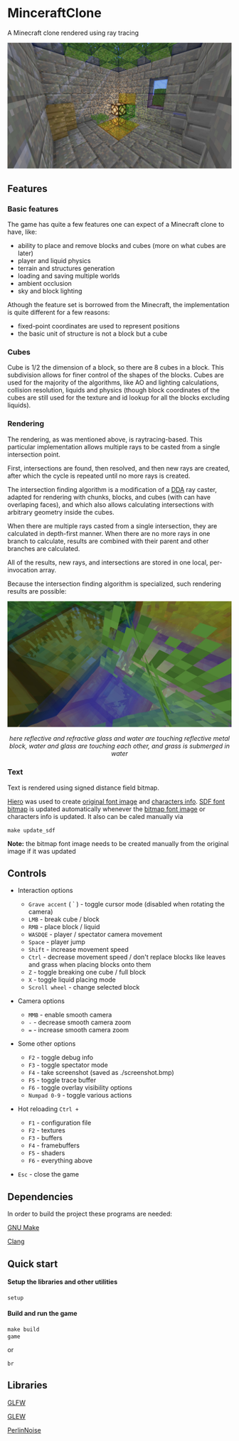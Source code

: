 # MinceraftClone

A Minecraft clone rendered using ray tracing

![](./screenshots/screenshot.jpg)

## Features

### Basic features

The game has quite a few features one can expect of a Minecraft clone to have, like:
- ability to place and remove blocks and cubes (more on what cubes are later)
- player and liquid physics
- terrain and structures generation 
- loading and saving multiple worlds
- ambient occlusion
- sky and block lighting

Athough the feature set is borrowed from the Minecraft, the implementation is quite different for a few reasons:
- fixed-point coordinates are used to represent positions
- the basic unit of structure is not a block but a cube

### Cubes

Cube is 1/2 the dimension of a block, so there are 8 cubes in a block.
This subdivision allows for finer control of the shapes of the blocks.
Cubes are used for the majority of the algorithms, like AO and lighting calculations, collision resolution, liquids and physics 
(though block coordinates of the cubes are still used for the texture and id lookup for all the blocks excluding liquids).

### Rendering

The rendering, as was mentioned above, is raytracing-based.
This particular implementation allows multiple rays to be casted from a single intersection point.

First, intersections are found, then resolved, and then new rays are created, after which the cycle is repeated until no more rays is created.

The intersection finding algorithm is a modification of a 
[DDA](https://en.wikipedia.org/wiki/Digital_differential_analyzer_(graphics_algorithm)) ray caster, 
adapted for rendering with chunks, blocks, and cubes (with can have overlaping faces), 
and which also allows calculating intersections with arbitrary geometry inside the cubes.

When there are multiple rays casted from a single intersection, they are calculated in depth-first manner.
When there are no more rays in one branch to calculate, results are combined with their parent and other branches are calculated.

All of the results, new rays, and intersections are stored in one local, per-invocation array.

Because the intersection finding algorithm is specialized, such rendering results are possible:

![](./screenshots/intersections.jpg)
<p align="center"><I>
here reflective and refractive glass and water are touching reflective metal block, water and glass are touching each other, and grass is submerged in water
</I></p>

### Text

Text is rendered using signed distance field bitmap.

[Hiero](https://libgdx.com/wiki/tools/hiero) was used to create [original font image](./assets/font.png) and [characters info](./assets/font.fnt).
[SDF font bitmap](./assets/sdfFont.bmp) is updated automatically whenever the [bitmap font image](./assets/font.bmp) or characters info is updated.
It also can be caled manually via
```console
make update_sdf
```
**Note:** the bitmap font image needs to be created manually from the original image if it was updated

## Controls

- Interaction options
  - `Grave accent` ( \` ) - toggle cursor mode (disabled when rotating the camera) 
  - `LMB` - break cube / block
  - `RMB` - place block / liquid
  - `WASDQE` - player / spectator camera movement
  - `Space` - player jump
  - `Shift` - increase movement speed
  - `Ctrl` - decrease movement speed / don't replace blocks like leaves and grass when placing blocks onto them
  - `Z` - toggle breaking one cube / full block
  - `X` - toggle liquid placing mode
  - `Scroll wheel` - change selected block

- Camera options
  - `MMB` - enable smooth camera
  - `-` - decrease smooth camera zoom
  - `=` - increase smooth camera zoom

- Some other options
  - `F2` - toggle debug info
  - `F3` - toggle spectator mode
  - `F4` - take screenshot (saved as ./screenshot.bmp)
  - `F5` - toggle trace buffer
  - `F6` - toggle overlay visibility options
  - `Numpad 0-9` - toggle various actions

- Hot reloading
`Ctrl + ` 
  - `F1` - configuration file
  - `F2` - textures
  - `F3` - buffers
  - `F4` - framebuffers
  - `F5` - shaders
  - `F6` - everything above

- `Esc` - close the game

## Dependencies

In order to build the project these programs are needed: 

[GNU Make](https://www.gnu.org/software/make/)

[Clang](https://github.com/llvm/llvm-project)

## Quick start

#### Setup the libraries and other utilities

```console
setup

```

#### Build and run the game

```console
make build
game

```
or
```console
br

```

## Libraries

[GLFW](https://www.glfw.org)

[GLEW](http://glew.sourceforge.net)

[PerlinNoise](https://github.com/Reputeless/PerlinNoise)
